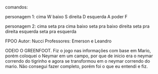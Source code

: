 comandos:

personagem 1:
cima W
baixo S
direita D
esquerda A
poder F

personagem 2:
cima seta pra cima
baixo seta pra baixo
direita seta pra direita
esquerda seta pra esquerda

FPOO
Autor: Nucci
Professores: Emerson e Leandro

ODEIO O GREENFOOT.
Fiz o jogo nas informações com base em Mario, porém coloquei o Neymar em um campo, por que de inicio era o neymar correndo do tigrinho e agora se transformou em o neymar correndo do mario.
Não consegui fazer completo, porém foi o que eu entendi e fiz.
